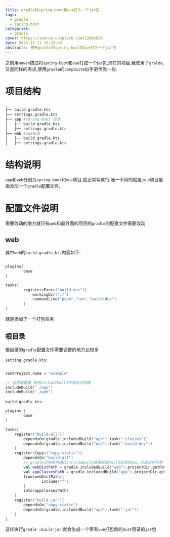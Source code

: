 ```yaml
---
title: gradle将spring-boot和vue打入一个jar包
tags:
  - gradle
  - spring-boot
categories:
  - gradle
cover: https://source.unsplash.com/1200x628
date: 2023-11-11 15:23:43
abstracts: 使用gradle将spring-boot和vue打入一个jar包
---
```


之前用`maven`搞过将`spring-boot`和`vue`打成一个jar包,现在的项目,我使用了`gralde`,又是同样的需求,使用`gradle`的`composite`似乎更优雅一些.


# 项目结构


```bash
.
├── build.gradle.kts
├── settings.gradle.kts
├── app #spring-boot 目录
│   ├── build.gradle.kts
│   ├── settings.gradle.kts
├── web #vue目录
│   ├── build.gradle.kts
│   ├── settings.gradle.kts

```
# 结构说明

`app`和`web`分别为`spring-boot`和`vue`项目,就正常写就行,唯一不同的就是,`vue`项目里面添加一个`gradle`配置文件,

# 配置文件说明

需要改动的地方就只有`web`和最外面的项目的`gradle`的配置文件需要改动

## web

其中`web`的`build.gradle.kts`内容如下:

```kotlin

plugins{
        base
}

tasks{
        register<Exec>("build-dev"){
            workingDir("./")
            commandLine("pnpm","run","build:dev")
        }
}

```
就是添加了一个打包任务

## 根目录

根目录的`gradle`配置文件需要调整的地方比较多


`setting.gradle.kts`:


```kotlin

rootProject.name = "example"

// 这里很重要,使用includeBuild完成组合构建
includeBuild("./app")
includeBuild("./web")

```

`build.gradle.kts`:


```kotlin
plugins {
        base
}

tasks{
    register("build-all"){
        dependsOn(gradle.includedBuild("app").task(":classes"))
        dependsOn(gradle.includedBuild("web").task(":build-dev"))
    }
    register<Copy>("copy-static"){
        dependsOn("build-all")
        // gradle没有提供通过includeBuild直接获取build目录的api,只能这样写死
        val webDistPath = gradle.includedBuild("web").projectDir.getPath() + "/dist-dev"
        val appClassesPath = gradle.includedBuild("app").projectDir.getPath() + "/build/resources/main/static"
        from(webDistPath){
                include("*")
        }
        into(appClassesPath)
    }
    register("build-jar"){
        dependsOn("copy-static")
        dependsOn(gradle.includedBuild("app").task(":jar"))
    }
}
```

这样执行`gradle :build-jar`,就会生成一个带有`vue`打包后的`dist`目录的`jar`包
